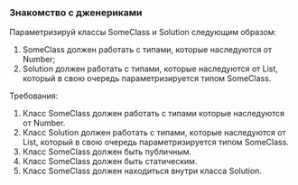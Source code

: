 
### Знакомство с дженериками

Параметризируй классы SomeClass и Solution следующим образом:
1. SomeClass должен работать с типами, которые наследуются от Number;
2. Solution должен работать с типами, которые наследуются от List, который в свою очередь параметризируется типом SomeClass.


Требования:
1.	Класс SomeClass должен работать с типами которые наследуются от Number.
2.	Класс Solution должен работать с типами, которые наследуются от List, который в свою очередь параметризируется типом SomeClass.
3.	Класс SomeClass должен быть публичным.
4.	Класс SomeClass должен быть статическим.
5.	Класс SomeClass должен находиться внутри класса Solution.


